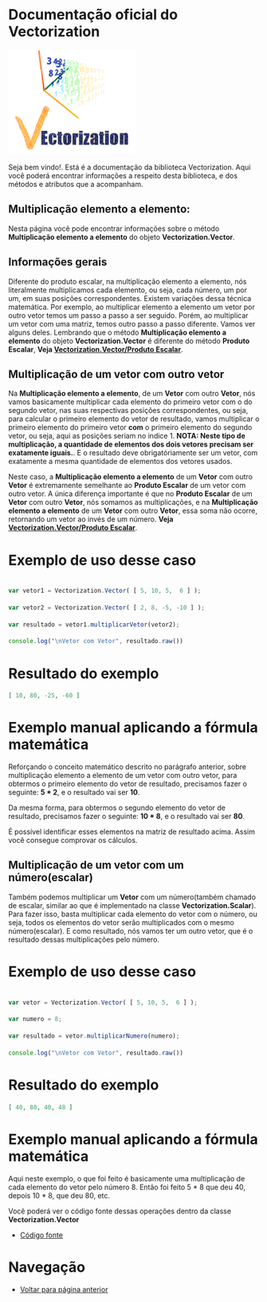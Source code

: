 # Documentação oficial do Vectorization
![Logo do projeto](https://github.com/WilliamJardim/Vectorization/blob/main/imagens/logo256x256.png)

Seja bem vindo!. Está é a documentação da biblioteca Vectorization.
Aqui você poderá encontrar informações a respeito desta biblioteca, e dos métodos e atributos que a acompanham.

## Multiplicação elemento a elemento:
Nesta página você pode encontrar informações sobre o método **Multiplicação elemento a elemento** do objeto **Vectorization.Vector**. 

## Informações gerais
Diferente do produto escalar, na multiplicação elemento a elemento, nós literalmente multiplicamos cada elemento, ou seja, cada número, um por um, em suas posições correspondentes. Existem variações dessa técnica matemática. Por exemplo, ao multiplicar elemento a elemento um vetor por outro vetor temos um passo a passo a ser seguido. Porém, ao multiplicar um vetor com uma matriz, temos outro passo a passo diferente. Vamos ver alguns deles. Lembrando que o método **Multiplicação elemento a elemento** do objeto **Vectorization.Vector** é diferente do método **Produto Escalar**, **Veja [Vectorization.Vector/Produto Escalar](../ProdutoEscalar/page.md)**.

## Multiplicação de um vetor com outro vetor
Na **Multiplicação elemento a elemento**, de um **Vetor** com outro **Vetor**, nós vamos basicamente multiplicar cada elemento do primeiro vetor com o do segundo vetor, nas suas respectivas posições correspondentes, ou seja, para calcular o primeiro elemento do vetor de resultado, vamos multiplicar o primeiro elemento do primeiro vetor **com** o primeiro elemento do segundo vetor, ou seja, aqui as posições seriam no indice 1. **NOTA: Neste tipo de multiplicação, a quantidade de elementos dos dois vetores precisam ser exatamente iguais.**. E o resultado deve obrigatóriamente ser um vetor, com exatamente a mesma quantidade de elementos dos vetores usados. 

Neste caso, a **Multiplicação elemento a elemento** de um **Vetor** com outro **Vetor** é extremamente semelhante ao **Produto Escalar** de um vetor com outro vetor. A única diferença importante é que no **Produto Escalar** de um **Vetor** com outro **Vetor**, nós somamos as multiplicações, e na **Multiplicação elemento a elemento** de um **Vetor** com outro **Vetor**, essa soma não ocorre, retornando um vetor ao invés de um número. **Veja [Vectorization.Vector/Produto Escalar](../ProdutoEscalar/page.md)**.

# Exemplo de uso desse caso
```javascript

var vetor1 = Vectorization.Vector( [ 5, 10, 5,  6 ] );

var vetor2 = Vectorization.Vector( [ 2, 8, -5, -10 ] );

var resultado = vetor1.multiplicarVetor(vetor2);

console.log("\nVetor com Vetor", resultado.raw())
```

# Resultado do exemplo
```json
[ 10, 80, -25, -60 ]
```

# Exemplo manual aplicando a fórmula matemática
Reforçando o conceito matemático descrito no parágrafo anterior, sobre multiplicação elemento a elemento de um vetor com outro vetor, para obtermos o primeiro elemento do vetor de resultado, precisamos fazer o seguinte: **5 * 2**, e o resultado vai ser **10**.

Da mesma forma, para obtermos o segundo elemento do vetor de resultado, precisamos fazer o seguinte: **10 * 8**, e o resultado vai ser **80**.

É possível identificar esses elementos na matriz de resultado acima. Assim você consegue comprovar os cálculos.

## Multiplicação de um vetor com um número(escalar)
Também podemos multiplicar um **Vetor** com um número(também chamado de escalar, similar ao que é implementado na classe **Vectorization.Scalar**). Para fazer isso, basta multiplicar cada elemento do vetor com o número, ou seja, todos os elementos do vetor serão multiplicados com o mesmo número(escalar). E como resultado, nós vamos ter um outro vetor, que é o resultado dessas multiplicações pelo número.

# Exemplo de uso desse caso
```javascript

var vetor = Vectorization.Vector( [ 5, 10, 5,  6 ] );

var numero = 8;

var resultado = vetor.multiplicarNumero(numero);

console.log("\nVetor com Vetor", resultado.raw())
```

# Resultado do exemplo
```json
[ 40, 80, 40, 48 ]
```

# Exemplo manual aplicando a fórmula matemática
Aqui neste exemplo, o que foi feito é basicamente uma multiplicação de cada elemento do vetor pelo número 8. Então foi feito 5 * 8 que deu 40, depois 10 * 8, que deu 80, etc.

Você poderá ver o código fonte dessas operações dentro da classe **Vectorization.Vector**
* [Código fonte](https://github.com/WilliamJardim/Vectorization/blob/main/src/Vector.js)

# Navegação
* [Voltar para página anterior](../page.md)
